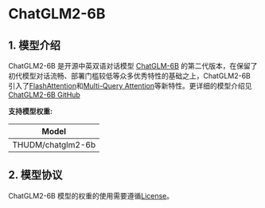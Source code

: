 # ChatGLM2-6B

## 1. 模型介绍

ChatGLM2-6B 是开源中英双语对话模型 [ChatGLM-6B](https://github.com/THUDM/ChatGLM-6B) 的第二代版本，在保留了初代模型对话流畅、部署门槛较低等众多优秀特性的基础之上，ChatGLM2-6B 引入了[FlashAttention](https://github.com/HazyResearch/flash-attention)和[Multi-Query Attention](https://arxiv.org/abs/1911.02150v1)等新特性。更详细的模型介绍见[ChatGLM2-6B GitHub](https://github.com/THUDM/ChatGLM2-6B)

**支持模型权重:**

| Model                            |
|----------------------------------|
| THUDM/chatglm2-6b                |

## 2. 模型协议


ChatGLM2-6B 模型的权重的使用需要遵循[License](../../paddlenlp/transformers/chatglm_v2/LICENSE)。
